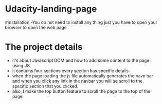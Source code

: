 # Udacity-landing-page
#installation
 -You do not need to install any thing just you have to open your browser to open the web page 

# The project details  
- it's about Javascript DOM  and how to add some content to the page using JS. 
- it contains four sections every section has specific details. 
- when the page loading the js file automatically generates the nave bar and when you click any link in the navbar you will be scroll to the specific section that you clicked. 
- also, I make the top button feature to scroll the page to the top of the page. 
 
